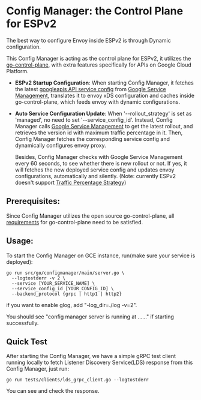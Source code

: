 # Config Manager: the Control Plane for ESPv2

The best way to configure Envoy inside ESPv2 is through Dynamic
configuration.

This Config Manager is acting as the control plane for ESPv2, it utilizes
the [go-control-plane](https://github.com/envoyproxy/go-control-plane), with
extra features specifically for APIs on Google Cloud Platform.

*   **ESPv2 Startup Configuration**: When starting Config Manager, it
    fetches the latest
    [googleapis API service config](https://github.com/googleapis/api-common-protos/blob/master/google/api/service.proto)
    from
    [Google Service Management](https://cloud.google.com/service-infrastructure/docs/service-management/getting-started),
    translates it to envoy xDS configuration and caches inside go-control-plane,
    which feeds envoy with dynamic configurations.

*   **Auto Service Configuration Update**: When '--rollout_strategy' is set as
    'managed', no need to set '--service_config_id'. Instead, Config Manager calls
    [Google Service Management](https://cloud.google.com/service-infrastructure/docs/service-management/getting-started) to get the latest rollout, and retrieves
    the version id with maximum traffic percentage in it. Then, Config Manager
    fetches the corresponding service config and dynamically configures envoy proxy.

    Besides, Config Manager checks with Google Service Management every 60
    seconds, to see whether there is new rollout or not. If yes, it will
    fetches the new deployed service config and updates envoy configurations,
    automatically and silently.
    (Note: currently ESPv2 doesn't support
    [Traffic Percentage Strategy](https://github.com/googleapis/googleapis/blob/master/google/api/servicemanagement/v1/resources.proto#L227))

## Prerequisites:

Since Config Manager utilizes the open source go-control-plane, all
[requirements](https://github.com/envoyproxy/go-control-plane#requirements) for
go-control-plane need to be satisfied.

## Usage:

To start the Config Manager on GCE instance, run(make sure your service
is deployed):

```shell
go run src/go/configmanager/main/server.go \
  --logtostderr -v 2 \
  --service [YOUR_SERVICE_NAME] \
  --service_config_id [YOUR_CONFIG_ID] \
  --backend_protocol {grpc | http1 | http2}
```

if you want to enable glog, add "-log_dir=./log -v=2".

You should see "config manager server is running at ......" if starting
successfully.

## Quick Test

After starting the Config Manager, we have a simple gRPC test client running locally to fetch Listener Discovery Service(LDS)
response from this Config Manager, just run:

```shell
go run tests/clients/lds_grpc_client.go --logtostderr
```

You can see and check the response.
